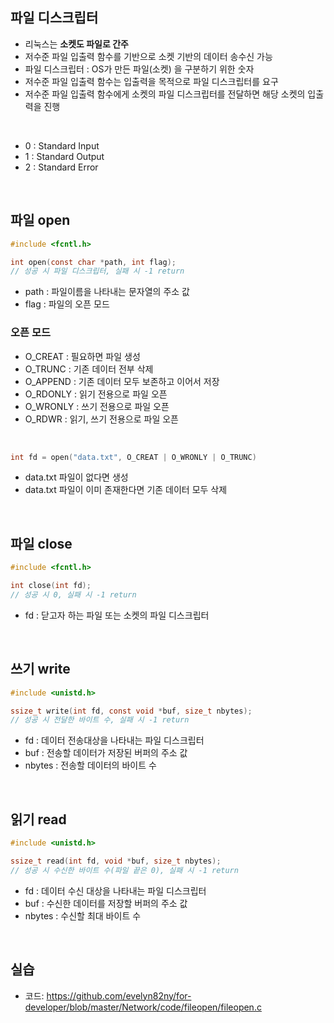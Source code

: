 ## 파일 디스크립터

- 리눅스는 **소켓도 파일로 간주**
- 저수준 파일 입출력 함수를 기반으로 소켓 기반의 데이터 송수신 가능
- 파일 디스크립터 : OS가 만든 파일(소켓) 을 구분하기 위한 숫자
- 저수준 파일 입출력 함수는 입출력을 목적으로 파일 디스크립터를 요구
- 저수준 파일 입출력 함수에게 소켓의 파일 디스크립터를 전달하면 해당 소켓의 입출력을 진행
<br>

- 0 : Standard Input
- 1 : Standard Output
- 2 : Standard Error
<br>

## 파일 open

```c
#include <fcntl.h>

int open(const char *path, int flag);
// 성공 시 파일 디스크립터, 실패 시 -1 return
```

- path : 파일이름을 나타내는 문자열의 주소 값
- flag : 파일의 오픈 모드

### 오픈 모드

- O_CREAT : 필요하면 파일 생성
- O_TRUNC : 기존 데이터 전부 삭제
- O_APPEND : 기존 데이터 모두 보존하고 이어서 저장
- O_RDONLY : 읽기 전용으로 파일 오픈
- O_WRONLY : 쓰기 전용으로 파일 오픈
- O_RDWR : 읽기, 쓰기 전용으로 파일 오픈

<br>

```c
int fd = open("data.txt", O_CREAT | O_WRONLY | O_TRUNC)
```

- data.txt 파일이 없다면 생성
- data.txt 파일이 이미 존재한다면 기존 데이터 모두 삭제
<br>

## 파일 close

```c
#include <fcntl.h>

int close(int fd);
// 성공 시 0, 실패 시 -1 return
```

- fd : 닫고자 하는 파일 또는 소켓의 파일 디스크립터
<br>

## 쓰기 write

```c
#include <unistd.h>

ssize_t write(int fd, const void *buf, size_t nbytes);
// 성공 시 전달한 바이트 수, 실패 시 -1 return
```

- fd : 데이터 전송대상을 나타내는 파일 디스크립터
- buf : 전송할 데이터가 저장된 버퍼의 주소 값
- nbytes : 전송할 데이터의 바이트 수
<br>

## 읽기 read

```c
#include <unistd.h>

ssize_t read(int fd, void *buf, size_t nbytes);
// 성공 시 수신한 바이트 수(파일 끝은 0), 실패 시 -1 return
```

- fd : 데이터 수신 대상을 나타내는 파일 디스크립터
- buf : 수신한 데이터를 저장할 버퍼의 주소 값
- nbytes : 수신할 최대 바이트 수
<br>

## 실습

- 코드: https://github.com/evelyn82ny/for-developer/blob/master/Network/code/fileopen/fileopen.c

